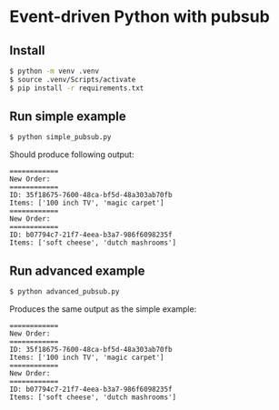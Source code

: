 # Event-driven Python with pubsub

## Install

```bash
$ python -m venv .venv
$ source .venv/Scripts/activate
$ pip install -r requirements.txt
```

## Run simple example

```bash
$ python simple_pubsub.py
```

Should produce following output:

```
============
New Order:
============
ID: 35f18675-7600-48ca-bf5d-48a303ab70fb
Items: ['100 inch TV', 'magic carpet']
============
New Order:
============
ID: b07794c7-21f7-4eea-b3a7-986f6098235f
Items: ['soft cheese', 'dutch mashrooms']
```

## Run advanced example

```bash
$ python advanced_pubsub.py
```

Produces the same output as the simple example:

```
============
New Order:
============
ID: 35f18675-7600-48ca-bf5d-48a303ab70fb
Items: ['100 inch TV', 'magic carpet']
============
New Order:
============
ID: b07794c7-21f7-4eea-b3a7-986f6098235f
Items: ['soft cheese', 'dutch mashrooms']
```